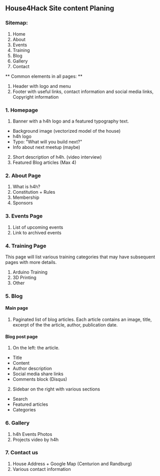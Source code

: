## House4Hack Site content Planing

### Sitemap:

1. Home
2. About
3. Events
4. Training
5. Blog
6. Gallery
7. Contact

** Common elements in all pages: **

1. Header with logo and menu
2. Footer with useful links, contact information and social media links, Copyright information

### 1. Homepage

1. Banner with a h4h logo and a featured typography text.
  - Background image (vectorized model of the house)
  - h4h logo
  - Typo: "What will you build next?"
  - Info about next meetup (maybe)
2. Short description of h4h. (video interview)
3. Featured Blog articles (Max 4)

### 2. About Page

1. What is h4h?
2. Constitution + Rules
3. Membership
4. Sponsors


### 3. Events Page

1. List of upcoming events
2. Link to archived events

### 4. Training Page
This page will list various training categories that may have subsequent pages with more details.

1. Arduino Training
2. 3D Printing
3. Other

### 5. Blog

#### Main page

1. Paginated list of blog articles. Each article contains an image, title, excerpt of the the article, author, publication date.

#### Blog post page

1. On the left: the article.
  - Title
  - Content
  - Author description
  - Social media share links
  - Comments block (Disqus)

2. Sidebar on the right with various sections
  - Search
  - Featured articles
  - Categories

### 6. Gallery

1. h4h Events Photos
2. Projects video by h4h

### 7. Contact us
1. House Address + Google Map (Centurion and Randburg)
2. Various contact information
